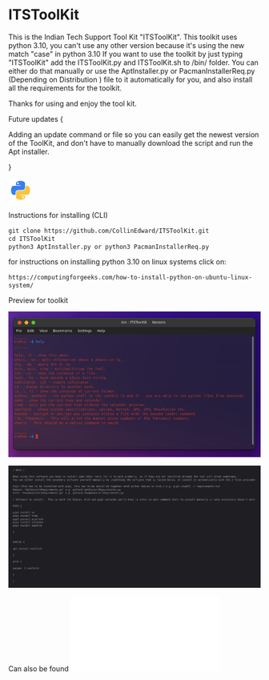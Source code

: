 # ITSToolKit
This is the Indian Tech Support Tool Kit "ITSToolKit".
This toolkit uses python 3.10, you can't use any other version because it's using the new match "case" in python 3.10 
If you want to use the toolkit by just typing "ITSToolKit" add the ITSToolKit.py and ITSToolKit.sh to /bin/ folder.
You can either do that manually or use the AptInstaller.py or PacmanInstallerReq.py (Depending on Distribution ) file to it automatically for you, and also install all the requirements for the toolkit.

Thanks for using and enjoy the tool kit.

Future updates {

Adding an update command or file so you can easily get the newest version of the ToolKit, and don't have to manually download the script and run the Apt installer.

}

![Screenshot](Other-python-icon.png)

Instructions for installing (CLI)
```
git clone https://github.com/CollinEdward/ITSToolKit.git
cd ITSToolKit
python3 AptInstaller.py or python3 PacmanInstallerReq.py
```


for instructions on installing python 3.10 on linux systems click on:
```
https://computingforgeeks.com/how-to-install-python-on-ubuntu-linux-system/
```

Preview for toolkit

![Screenshot](Preview_colours_help.png)

![Screenshot](ReqForTool.png)

Can also be found ![here](RequrementsForTool.txt)